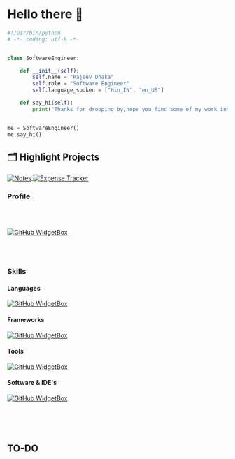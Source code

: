 # Hello there 👋

```python
#!/usr/bin/python
# -*- coding: utf-8 -*-


class SoftwareEngineer:

    def __init__(self):
        self.name = "Rajeev Dhaka"
        self.role = "Software Engineer"
        self.language_spoken = ["Hin_IN", "en_US"]

    def say_hi(self):
        print("Thanks for dropping by,hope you find some of my work interesting.")


me = SoftwareEngineer()
me.say_hi()
```

<!-- ## &#x1f4c8; GitHub Stats

<a href="[https://github.com/Zhenye-Na/Zhenye-Na](https://github.com/rajeevdhaka/ExpenseTracker)">
  <img align="center" src="https://github-readme-stats.vercel.app/api/top-langs/?username=rajeevdhaka&hide=c%2B%2B,c,matlab,assembly&title_color=6aa6f8&text_color=8a919a&icon_color=6aa6f8&bg_color=22272e" alt="Rajeev's GitHub Stats" />
</a>

<a href="[https://github.com/Zhenye-Na/Zhenye-Na](https://github.com/rajeevdhaka/Notes)">
  <img align="center" src="https://github-readme-stats.vercel.app/api?username=rajeevdhaka&show_icons=true&line_height=27&count_private=true&title_color=6aa6f8&text_color=8a919a&icon_color=6aa6f8&bg_color=22272e" alt="Rajeev's GitHub Stats" />
</a> -->

## 🗂️ Highlight Projects

<a href="https://github.com/rajeevdhaka/Notes">
  <img align="center" src="https://github-readme-stats.vercel.app/api/pin/?username=rajeevdhaka&repo=Notes&show_icons=true&line_height=27&title_color=6aa6f8&text_color=8a919a&icon_color=6aa6f8&bg_color=22272e" alt="Notes" />
</a>

<a href="https://github.com/rajeevdhaka/ExpenseTracker">
  <img align="center" src="https://github-readme-stats.vercel.app/api/pin/?username=rajeevdhaka&repo=ExpenseTracker&show_icons=true&line_height=27&title_color=6aa6f8&text_color=8a919a&icon_color=6aa6f8&bg_color=22272e" alt="Expense Tracker" />
</a>




### Profile

<br/><br/>
   
[![GitHub WidgetBox](https://github-widgetbox.vercel.app/api/profile?username=rajeevdhaka&data=followers,repositories,stars,commits&theme=darkmode)](https://github.com/rajeevdhaka)

<br/><br/>

### Skills
#### Languages
[![GitHub WidgetBox](https://github-widgetbox.vercel.app/api/skills?languages=js,python,html,css,cpp,bash,json,yaml,mysql&includeNames=true)](https://github.com/rajeevdhaka)

#### Frameworks
[![GitHub WidgetBox](https://github-widgetbox.vercel.app/api/skills?frameworks=react,django,bootstrap,tailwind&includeNames=true)](https://github.com/rajeevdhaka)

#### Tools
[![GitHub WidgetBox](https://github-widgetbox.vercel.app/api/skills?tools=git,docker,npm,webpack,firebase,mongodb,redis,nodejs,heroku,apache,nginx,jupyter,prettier&includeNames=true)](https://github.com/rajeevdhaka)

#### Software & IDE's
[![GitHub WidgetBox](https://github-widgetbox.vercel.app/api/skills?software=linux,vscode&includeNames=true)](https://github.com/rajeevdhaka)
<br/><br/>

<br/><br/>
## TO-DO

